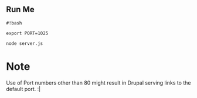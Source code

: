 ## Run Me


```
#!bash

export PORT=1025 

node server.js

```


# Note
Use of Port numbers other than 80 might result in Drupal serving links to the default port. :|